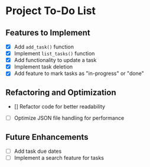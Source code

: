 # Project To-Do List

## Features to Implement
- [x] Add `add_task()` function
- [x] Implement `list_tasks()` function
- [x] Add functionality to update a task
- [x] Implement task deletion
- [x] Add feature to mark tasks as "in-progress" or "done"

## Refactoring and Optimization
- [] Refactor code for better readability
- [ ] Optimize JSON file handling for performance

## Future Enhancements
- [ ] Add task due dates
- [ ] Implement a search feature for tasks